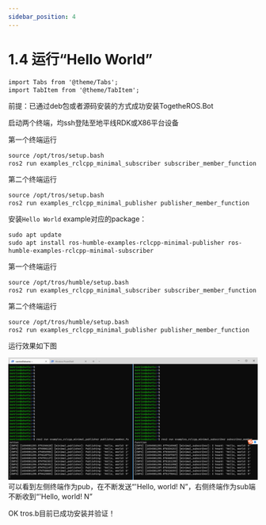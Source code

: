 ```yaml
---
sidebar_position: 4
---
```


# 1.4 运行“Hello World”

```mdx-code-block
import Tabs from '@theme/Tabs';
import TabItem from '@theme/TabItem';
```

前提：已通过deb包或者源码安装的方式成功安装TogetheROS.Bot

启动两个终端，均ssh登陆至地平线RDK或X86平台设备

<Tabs groupId="tros-distro">
<TabItem value="foxy" label="Foxy">

第一个终端运行

```shell
source /opt/tros/setup.bash
ros2 run examples_rclcpp_minimal_subscriber subscriber_member_function
```

第二个终端运行

```shell
source /opt/tros/setup.bash
ros2 run examples_rclcpp_minimal_publisher publisher_member_function
```

</TabItem>

<TabItem value="humble" label="Humble">

安装`Hello World` example对应的package：

```shell
sudo apt update
sudo apt install ros-humble-examples-rclcpp-minimal-publisher ros-humble-examples-rclcpp-minimal-subscriber
```

第一个终端运行

```shell
source /opt/tros/humble/setup.bash
ros2 run examples_rclcpp_minimal_subscriber subscriber_member_function
```

第二个终端运行

```shell
source /opt/tros/humble/setup.bash
ros2 run examples_rclcpp_minimal_publisher publisher_member_function
```

</TabItem>

</Tabs>


运行效果如下图

![hello world](./image/hello_world/hello_world.png "hello world")
可以看到左侧终端作为pub，在不断发送“'Hello, world! N”，右侧终端作为sub端不断收到“'Hello, world! N”

OK tros.b目前已成功安装并验证！

